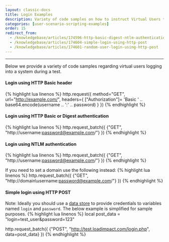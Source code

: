 ```yaml
---
layout: classic-docs
title: Login Examples
description: Variety of code samples on how to instruct Virtual Users to login during a performance test
categories: [user-scenario-scripting-examples]
order: 15
redirect_from:
  - /knowledgebase/articles/174596-http-basic-digest-ntlm-authentication
  - /knowledgebase/articles/174604-simple-login-using-http-post
  - /knowledgebase/articles/174601-random-user-login-using-http-post
---
```


***

Below we provide a variety of code samples regarding virtual users logging into a system during a test.

#### Login using HTTP Basic header
{% highlight lua linenos %}
http.request({
  method="GET",
  url="http://example.com/",
  headers={ ["Authorization"]= 'Basic ' .. base64.encode(username .. ':' .. password) }
})
{% endhighlight %}


#### Login using HTTP Basic or Digest authentication
{% highlight lua linenos %}
http.request_batch({
     {"GET", "http://username:password@example.com/"}
})
{% endhighlight %}


#### Login using NTLM authentication
{% highlight lua linenos %}
http.request_batch({
    {"GET", "http://username:password@example.com/"}
})
{% endhighlight %}


If you need to set a domain use the following instead:
{% highlight lua linenos %}
http.request_batch({
    {"GET", "http://domain\\username:password@example.com/"}
})
{% endhighlight %}


#### Simple login using HTTP POST
Note: Ideally you should use a [data store](data-stores) to provide credentials to variables named `login` and `password`. The below example is simplified for sample purposes.
{% highlight lua linenos %}
local post_data = "login=test_user&password=123"

http.request_batch({
     {"POST", "http://test.loadimpact.com/login.php", data=post_data}
})
{% endhighlight %}
